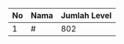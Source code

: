 | No | Nama            | Jumlah Level |
|----|-----------------|--------------|
| 1  | #    |    802        |
